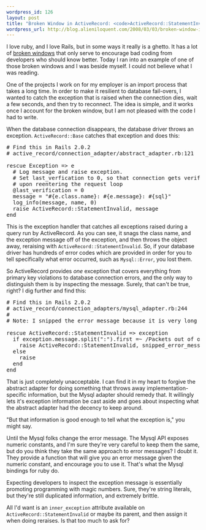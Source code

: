 ```yaml
--- 
wordpress_id: 126
layout: post
title: "Broken Window in ActiveRecord: <code>ActiveRecord::StatementInvalid</code>"
wordpress_url: http://blog.alieniloquent.com/2008/03/03/broken-window-in-activerecord-activerecordstatementinvalid/
---
```

I love ruby, and I love Rails, but in some ways it really is a ghetto. It has a lot of <a href="http://en.wikipedia.org/wiki/Fixing_Broken_Windows">broken windows</a> that only serve to encourage bad coding from developers who should know better. Today I ran into an example of one of those broken windows and I was beside myself. I could not believe what I was reading.

One of the projects I work on for my employer is an import process that takes a long time. In order to make it resilient to database fail-overs, I wanted to catch the exception that is raised when the connection dies, wait a few seconds, and then try to reconnect. The idea is simple, and it works once I account for the broken window, but I am not pleased with the code I had to write.

When the database connection disappears, the database driver throws an exception. <code>ActiveRecord::Base</code> catches that exception and does this:

<pre class="code"># Find this in Rails 2.0.2
# active_record/connection_adapter/abstract_adapter.rb:121

rescue Exception => e
  # Log message and raise exception.
  # Set last_verfication to 0, so that connection gets verified
  # upon reentering the request loop
  @last_verification = 0
  message = "#{e.class.name}: #{e.message}: #{sql}"
  log_info(message, name, 0)
  raise ActiveRecord::StatementInvalid, message
end</pre>

This is the exception handler that catches all exceptions raised during a query run by ActiveRecord. As you can see, it snags the class name, and the exception message off of the exception, and then throws the object away, reraising with <code>ActiveRecord::StatementInvalid</code>. So, if your database driver has hundreds of error codes which are provided in order for you to tell specifically what error occurred, such as <code>Mysql::Error</code>, you lost them.

So ActiveRecord provides <em>one</em> exception that covers everything from primary key violations to database connection errors, and the only way to distinguish them is by inspecting the message. Surely, that can't be true, right? I dig further and find this:

<pre class="code"># Find this in Rails 2.0.2
# active_record/connection_adapters/mysql_adapter.rb:244
#
# Note: I snipped the error message because it is very long

rescue ActiveRecord::StatementInvalid => exception
  if exception.message.split(":").first =~ /Packets out of order/     
    raise ActiveRecord::StatementInvalid, snipped_error_message
  else
    raise
  end
end
</pre>

That is just completely unacceptable. I can find it in my heart to forgive the abstract adapter for doing something that throws away implementation-specific information, but the Mysql adapter should remedy that. It willingly lets it's exception information be cast aside and goes about inspecting what the abstract adapter had the decency to keep around.

"But that information is good enough to tell what the exception is," you might say.

Until the Mysql folks change the error message. The Mysql API exposes numeric constants, and I'm sure they're very careful to keep them the same, but do you think they take the same approach to error messages? I doubt it. They provide a function that will give you an error message given the numeric constant, and encourage you to use it. That's what the Mysql bindings for ruby do. 

Expecting developers to inspect the exception message is essentially promoting programming with magic numbers. Sure, they're string literals, but they're still duplicated information, and extremely brittle.

All I'd want is an <code>inner_exception</code> attribute available on <code>ActiveRecord::StatementInvalid</code> or maybe its parent, and then assign it when doing reraises. Is that too much to ask for?
